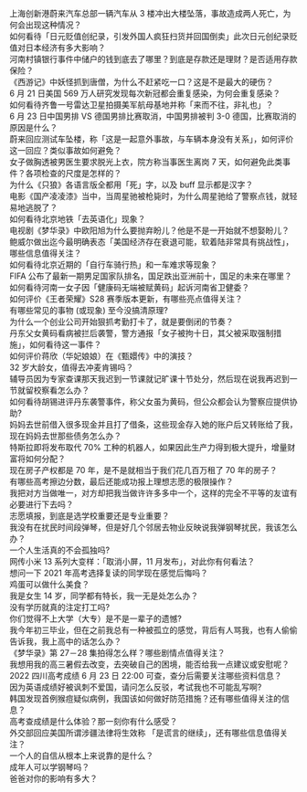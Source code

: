 上海创新港蔚来汽车总部一辆汽车从 3 楼冲出大楼坠落，事故造成两人死亡，为何会出现这种情况？  
如何看待「日元贬值创纪录，引发外国人疯狂扫货并回国倒卖」此次日元创纪录贬值对日本经济有多大影响？  
河南村镇银行事件中储户的钱到底去了哪里？到底是存款还是理财？是否适用存款保险？  
《西游记》中妖怪抓到唐僧，为什么不赶紧吃一口？这是不是最大的硬伤？  
6 月 21 日美国 569 万人研究发现每次新冠都会重复感染，为何会重复感染？  
如何看待齐鲁一号雷达卫星拍摄美军航母基地并称「来而不往，非礼也」？  
6 月 23 日中国男排 VS 德国男排比赛取消，中国男排被判 3-0 德国，比赛取消的原因是什么？  
蔚来回应测试车坠楼，称「这是一起意外事故，与车辆本身没有关系」，如何评价这一回应？类似事故如何避免？  
女子做胸透被男医生要求脱光上衣，院方称当事医生离岗 7 天，如何避免此类事件？各项检查的尺度是怎样的？  
为什么《只狼》各语言版全都用「死」字，以及 buff 显示都是汉字？  
电影《国产凌凌漆》当中，当周星驰被枪毙时，为什么周星驰给了警察点钱，就轻易地逃脱了？  
如何看待北京地铁「去英语化」现象？  
电视剧《梦华录》中欧阳旭为什么要抛弃盼儿？他是不是一开始就不想娶盼儿？  
鲍威尔做出迄今最明确表态「美国经济存在衰退可能，软着陆非常具有挑战性」，哪些信息值得关注？  
如何看待北京近期的「自行车骑行热」和一车难求等现象？  
FIFA 公布了最新一期男足国家队排名，国足跌出亚洲前十，国足的未来在哪里？  
如何看待河南一女子因「健康码无端被赋黄码」起诉河南省卫健委？  
如何评价《王者荣耀》S28 赛季版本更新，有哪些亮点值得关注？  
有哪些常见的事物 (或现象) 至今没搞清原理?  
为什么一个创业公司开始狠抓考勤打卡了，就是要倒闭的节奏？  
丹东父女黄码看病被拦后袭警，警方通报「女子被拘十日，其父被采取强制措施」，如何看待这一事件？  
如何评价蒋欣（华妃娘娘）在《甄嬛传》中的演技？  
32 岁大龄女，值得去冲麦肯锡吗？  
辅导员因为专家查课那天我迟到一节课就记旷课十节处分，然后现在说我再迟到一节就留校察看怎么办？  
如何看待胡锡进评丹东袭警事件，称父女虽为黄码，但公众都会认为警察应提供协助?  
妈妈去世前借入很多现金并且打了借条，这些现金存入她的账户后又转账给了我，现在妈妈去世那些债务怎么办？  
特斯拉即将发布取代 70% 工种的机器人，如果因此生产力得到极大提升，增量财富将如何分配？  
现在房子产权都是 70 年，是不是就相当于我们花几百万租了 70 年的房子？  
有哪些高考擦边分数，最后还能成功报上理想志愿的极限操作？  
我把对方当做唯一，对方却把我当做许许多多中一个，这样的完全不平等的友谊有必要进行下去吗？  
志愿填报，到底是选学校重要还是专业重要？  
我没有在扰民时间段弹琴，但是好几个邻居去物业反映说我弹钢琴扰民，我该怎么办？  
一个人生活真的不会孤独吗?  
网传小米 13 系列大变样：「取消小屏，11 月发布」，对此你有何看法？  
想问一下 2021 年高考选择复读的同学现在感觉后悔吗？  
鸡蛋可以做什么美食？  
我是女生 14 岁，同学都有特长，我一无是处怎么办？  
没有学历就真的注定打工吗?  
你们觉得不上大学（大专）是不是一辈子的遗憾?  
我今年初三毕业，但在之前我总有一种被孤立的感觉，背后有人骂我，也有人偷偷告诉我，我上高中的话怎么办？  
《梦华录》第 27－28 集拍得怎么样？哪些剧情点值得关注？  
我想用我的高三暑假去改变，去突破自己的困境，能否给我一点建议或安慰呢？  
2022 四川高考成绩 6 月 23 日 22:00 可查，查分后需要关注哪些资料信息？  
因为英语成绩好被讽刺不爱国，请问怎么反驳，考试我也不可能乱写啊?  
韩国发现首例猴痘疑似病例，我国该如何做好防范措施？还有哪些值得关注的信息？  
高考查成绩是什么体验？那一刻你有什么感受？  
外交部回应美国所谓涉疆法律将生效称 「是谎言的继续」，还有哪些信息值得关注？  
一个人的自信从根本上来说靠的是什么？  
成年人可以学钢琴吗？  
爸爸对你的影响有多大？  
